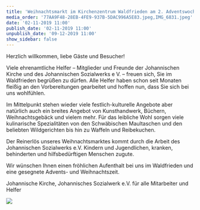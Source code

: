 ```yaml
---
title: 'Weihnachtsmarkt im Kirchenzentrum Waldfrieden am 2. Adventswochenende'
media_order: '77AA9F48-28EB-4FE9-937B-5DAC996A5E83.jpeg,IMG_6831.jpeg'
date: '02-11-2019 11:00'
publish_date: '02-11-2019 11:00'
unpublish_date: '09-12-2019 11:00'
show_sidebar: false
---
```


Herzlich willkommen, liebe Gäste und Besucher!

Viele ehrenamtliche Helfer – Mitglieder und Freunde der Johannischen Kirche und des Johannischen Sozialwerks e V. – freuen sich, Sie im Waldfrieden begrüßen zu dürfen. Alle Helfer haben schon seit Monaten fleißig an den Vorbereitungen gearbeitet und hoffen nun, dass Sie sich bei uns wohlfühlen.

Im Mittelpunkt stehen wieder viele festlich-kulturelle Angebote aber natürlich auch ein breites Angebot von Kunsthandwerk, Büchern, Weihnachtsgebäck und vielem mehr. Für das leibliche Wohl sorgen viele kulinarische Spezialitäten von den Schwäbischen Maultaschen und den beliebten Wildgerichten bis hin zu Waffeln und Reibekuchen.

Der Reinerlös unseres Weihnachtsmarktes kommt durch die Arbeit des Johannischen Sozialwerks e.V. Kindern und Jugendlichen, kranken, behinderten und hilfsbedürftigen Menschen zugute.

Wir wünschen Ihnen einen fröhlichen Aufenthalt bei uns im Waldfrieden und eine gesegnete Advents- und Weihnachtszeit.

Johannische Kirche, Johannisches Sozialwerk e.V.
für alle Mitarbeiter und Helfer

![](https://smh-gemeinden.de/user/pages/02.news/16.weihnachtsmarkt-im-kirchenzentrum-waldfrieden-am-2-adventswochenende/IMG_6831.jpeg)
